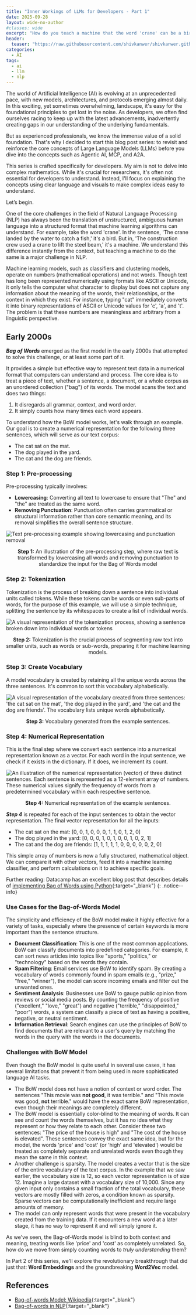 ```yaml
---
title: "Inner Workings of LLMs for Developers - Part 1"
date: 2025-09-28
layout: wide-no-author
#classes: wide
excerpt: "How do you teach a machine that the word 'crane' can be a bird or a piece of construction equipment? For developers navigating the world of LLMs, understanding this core challenge is key to building a solid foundation. In Part 1 of our 'Inner Workings of LLMs' series for developers, we tackle this core challenge by exploring the classic Bag-of-Words model. We'll break down how it converts text into numbers, its real-world applications, and its critical limitations—all without the complex math."
header:
  teaser: "https://raw.githubusercontent.com/shivkanwer/shivkanwer.github.io/main/assets/images/llms-for-developers/bow-step1.jpg"
categories:
  - AI
tags:
  - ai
  - llm
  - nlp
---
```


The world of Artificial Intelligence (AI) is evolving at an unprecedented pace, with new models, architectures, and protocols emerging almost daily. In this exciting, yet sometimes overwhelming, landscape, it's easy for the foundational principles to get lost in the noise. As developers, we often find ourselves racing to keep up with the latest advancements, inadvertently creating gaps in our understanding of the underlying fundamentals.

But as experienced professionals, we know the immense value of a solid foundation. That's why I decided to start this blog post series: to revisit and reinforce the core concepts of Large Language Models (LLMs) before you dive into the concepts such as Agentic AI, MCP, and A2A.

This series is crafted specifically for developers. My aim is not to delve into complex mathematics. While it's crucial for researchers, it's often not essential for developers to understand. Instead, I'll focus on explaining the concepts using clear language and visuals to make complex ideas easy to understand.

Let’s begin.

One of the core challenges in the field of Natural Language Processing (NLP) has always been the translation of unstructured, ambiguous human language into a structured format that machine learning algorithms can understand. For example, take the word 'crane'. In the sentence, 'The crane landed by the water to catch a fish,' it's a bird. But in, 'The construction crew used a crane to lift the steel beam,' it's a machine. We understand this difference instantly from the context, but teaching a machine to do the same is a major challenge in NLP.

Machine learning models, such as classifiers and clustering models, operate on numbers (mathematical operations) and not words. Though text has long been represented numerically using formats like ASCII or Unicode, it only tells the computer what character to display but does not capture any information about the meaning of the words, their relationships, or the context in which they exist. For instance, typing "cat" immediately converts it into binary representations of ASCII or Unicode values for 'c', 'a', and 't'. The problem is that these numbers are meaningless and arbitrary from a linguistic perspective.

## Early 2000s
***Bag of Words*** emerged as the first model in the early 2000s that attempted to solve this challenge, or at least some part of it.

It provides a simple but effective way to represent text data in a numerical format that computers can understand and process. The core idea is to treat a piece of text, whether a sentence, a document, or a whole corpus as an unordered collection ("bag") of its words. The model scans the text and does two things:
1. It disregards all grammar, context, and word order.
2.  It simply counts how many times each word appears.

To understand how the BoW model works, let's walk through an example. Our goal is to create a numerical representation for the following three sentences, which will serve as our text corpus:
- The cat sat on the mat.
- The dog played in the yard.
- The cat and the dog are friends.

### Step 1: Pre-processing
Pre-processing typically involves:
- **Lowercasing**: Converting all text to lowercase to ensure that "The" and "the" are treated as the same word.
- **Removing Punctuation**: Punctuation often carries grammatical or structural information rather than core semantic meaning, and its removal simplifies the overall sentence structure.
<p class="image-with-caption">
  <img alt="Text pre-processing example showing lowercasing and punctuation removal" src="/assets/images/llms-for-developers/bow-step1.svg" style="max-width: 750px;">
  <figcaption style="text-align: center;"><strong>Step 1:</strong> An illustration of the pre-processing step, where raw text is transformed by lowercasing all words and removing punctuation to standardize the input for the Bag of Words model</figcaption>
</p>

### Step 2: Tokenization 
Tokenization is the process of breaking down a sentence into individual units called tokens. While these tokens can be words or even sub-parts of words, for the purpose of this example, we will use a simple technique, splitting the sentence by its whitespaces to create a list of individual words.
<p class="image-with-caption">
  <img alt="A visual representation of the tokenization process, showing a sentence broken down into individual words or tokens" src="/assets/images/llms-for-developers/bow-step2.svg" style="max-width: 1050px;">
  <figcaption style="text-align: center;"><strong>Step 2:</strong> Tokenization is the crucial process of segmenting raw text into smaller units, such as words or sub-words, preparing it for machine learning models.</figcaption>
</p>

### Step 3: Create Vocabulary
A model vocabulary is created by retaining all the unique words across the three sentences. It's common to sort this vocabulary alphabetically.
<p class="image-with-caption">
  <img alt="A visual representation of the vocabulary created from three sentences: 'the cat sat on the mat', 'the dog played in the yard', and 'the cat and the dog are friends'. The vocabulary lists unique words alphabetically." src="/assets/images/llms-for-developers/bow-step3.svg" style="max-width: 1050px;">
  <figcaption style="text-align: center;"><strong>Step 3:</strong> Vocabulary generated from the example sentences.</figcaption>
</p>

### Step 4: Numerical Representation
This is the final step where we convert each sentence into a numerical representation known as a vector. For each word in the input sentence, we check if it exists in the dictionary. If it does, we increment its count.
<p class="image-with-caption">
  <img alt="An illustration of the numerical representation (vector) of three distinct sentences. Each sentence is represented as a 12-element array of numbers. These numerical values signify the frequency of words from a predetermined vocabulary within each respective sentence." src="/assets/images/llms-for-developers/bow-step4.svg" style="max-width: 950px;">
  <figcaption style="text-align: center;"><strong>Step 4:</strong> Numerical representation of the example sentences.</figcaption>
</p>

***Step 4*** is repeated for each of the input sentences to obtain the vector representation. The final vector representation for all the inputs:
- The cat sat on the mat: [0, 0, 1, 0, 0, 0, 1, 1, 0, 1, 2, 0]
- The dog played in the yard: [0, 0, 0, 1, 0, 1, 0, 0, 1, 0, 2, 1]
- The cat and the dog are friends: [1, 1, 1, 1, 1, 0, 0, 0, 0, 0, 2, 0]

This simple array of numbers is now a fully structured, mathematical object. We can compare it with other vectors, feed it into a machine learning classifier, and perform calculations on it to achieve specific goals.

Further reading: Datacamp has an excellent blog post that describes details of [implementing Bag of Words using Python](https://www.datacamp.com/tutorial/python-bag-of-words-model){:target="_blank"}
{: .notice--info}

### Use Cases for the Bag-of-Words Model
The simplicity and efficiency of the BoW model make it highly effective for a variety of tasks, especially where the presence of certain keywords is more important than the sentence structure.
- **Document Classification**: This is one of the most common applications. BoW can classify documents into predefined categories. For example, it can sort news articles into topics like "sports," "politics," or "technology" based on the words they contain.
- **Spam Filtering**: Email services use BoW to identify spam. By creating a vocabulary of words commonly found in spam emails (e.g., "prize," "free," "winner"), the model can score incoming emails and filter out the unwanted ones.
- **Sentiment Analysis**: Businesses use BoW to gauge public opinion from reviews or social media posts. By counting the frequency of positive ("excellent," "love," "great") and negative ("terrible," "disappointed," "poor") words, a system can classify a piece of text as having a positive, negative, or neutral sentiment.
- **Information Retrieval**: Search engines can use the principles of BoW to find documents that are relevant to a user's query by matching the words in the query with the words in the documents.

### Challenges with BoW Model
Even though the BoW model is quite useful in several use cases, it has several limitations that prevent it from being used in more sophisticated language AI tasks.
- The BoW model does not have a notion of context or word order. The sentences "This movie was **not good**, it was terrible." and "This movie was good, **not** terrible." would have the exact same BoW representation, even though their meanings are completely different.
- The BoW model is essentially color-blind to the meaning of words. It can see and count the words themselves, but it has no idea what they represent or how they relate to each other. Consider these two sentences: "The price of the house is high" and "The cost of the house is elevated". These sentences convey the exact same idea, but for the model, the words 'price' and 'cost' (or 'high' and 'elevated') would be treated as completely separate and unrelated words even though they mean the same in this context.
- Another challenge is sparsity. The model creates a vector that is the size of the entire vocabulary of the text corpus. In the example that we saw earlier, the vocabulary size is 12, so each vector representation is of size 12. Imagine a large dataset with a vocabulary size of 10,000. Since any given input only contains a small fraction of the total vocabulary, these vectors are mostly filled with zeros, a condition known as sparsity. Sparse vectors can be computationally inefficient and require large amounts of memory.
- The model can only represent words that were present in the vocabulary created from the training data. If it encounters a new word at a later stage, it has no way to represent it and will simply ignore it.

As we've seen, the Bag-of-Words model is blind to both context and meaning, treating words like 'price' and 'cost' as completely unrelated. So, how do we move from simply counting words to _truly understanding_ them? 

In Part 2 of this series, we'll explore the revolutionary breakthrough that did just that: **Word Embeddings** and the groundbreaking **Word2Vec** model.

## References
- [Bag-of-words Model: Wikipedia](https://en.wikipedia.org/wiki/Bag-of-words_model){:target="_blank"}
- [Bag-of-words in NLP](https://www.geeksforgeeks.org/nlp/bag-of-words-bow-model-in-nlp/){:target="_blank"}

